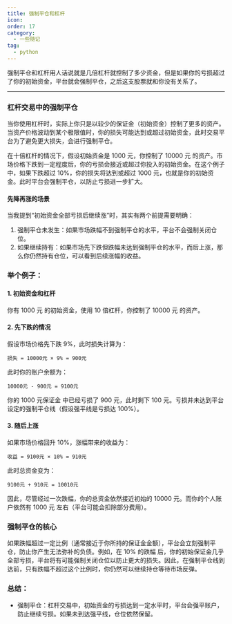 ```yaml
---
title: 强制平仓和杠杆
icon: 
order: 17
category:
  - 一些随记
tag:
  - python
---
```






强制平仓和杠杆用人话说就是几倍杠杆就控制了多少资金，但是如果你的亏损超过了你的初始资金，平台就会强制平仓，之后这支股票就和你没有关系了。

----

### 杠杆交易中的强制平仓
当你使用杠杆时，实际上你只是以较少的保证金（初始资金）控制了更多的资产。当资产价格波动到某个极限值时，你的损失可能达到或超过初始资金，此时交易平台为了避免更大损失，会进行强制平仓。

在十倍杠杆的情况下，假设初始资金是 1000 元，你控制了 10000 元 的资产。市场价格下跌到一定程度后，你的亏损会接近或超过你投入的初始资金。在这个例子中，如果下跌超过 10%，你的损失将达到或超过 1000 元，也就是你的初始资金。此时平台会强制平仓，以防止亏损进一步扩大。

#### 先降再涨的场景
当我提到“初始资金全部亏损后继续涨”时，其实有两个前提需要明确：
1. 强制平仓未发生：如果市场跌幅不到强制平仓的水平，平台不会强制关闭仓位。
2. 如果继续持有：如果市场先下跌但跌幅未达到强制平仓的水平，而后上涨，那么你仍然持有仓位，可以看到后续涨幅的收益。

### 举个例子：

#### 1. 初始资金和杠杆
你有 1000 元 的初始资金，使用 10 倍杠杆，你控制了 10000 元 的资产。

#### 2. 先下跌的情况
假设市场价格先下跌 9%，此时损失计算为：
```
损失 = 10000元 × 9% = 900元
```
此时你的账户余额为：
```
10000元 - 900元 = 9100元
```
你的 1000 元保证金 中已经亏损了 900 元，此时剩下 100 元。亏损并未达到平台设定的强制平仓线（假设强平线是亏损达 100%）。

#### 3. 随后上涨
如果市场价格回升 10%，涨幅带来的收益为：
```
收益 = 9100元 × 10% = 910元
```
此时总资金变为：
```
9100元 + 910元 = 10010元
```
因此，尽管经过一次跌幅，你的总资金依然接近初始的 10000 元。而你的个人账户依然有 1000 元 左右（平台可能会扣除部分费用）。

### 强制平仓的核心
如果跌幅超过一定比例（通常接近于你所持的保证金金额），平台会立刻强制平仓，防止你产生无法弥补的负债。例如，在 10% 的跌幅 后，你的初始保证金几乎全部亏损，平台将有可能强制关闭仓位以防止更大的损失。因此，在强制平仓线到达前，只有跌幅不超过这个比例时，你仍然可以继续持仓等待市场反弹。

### 总结：
- 强制平仓：杠杆交易中，初始资金的亏损达到一定水平时，平台会强平账户，防止继续亏损。如果未到达强平线，仓位依然保留。